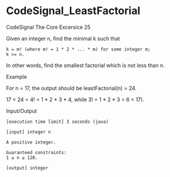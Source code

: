 # CodeSignal_LeastFactorial
CodeSignal The Core Excersice 25 


Given an integer n, find the minimal k such that

    k = m! (where m! = 1 * 2 * ... * m) for some integer m;
    k >= n.

In other words, find the smallest factorial which is not less than n.

Example

For n = 17, the output should be
leastFactorial(n) = 24.

17 < 24 = 4! = 1 * 2 * 3 * 4, while 3! = 1 * 2 * 3 = 6 < 17).

Input/Output

    [execution time limit] 3 seconds (java)

    [input] integer n

    A positive integer.

    Guaranteed constraints:
    1 ≤ n ≤ 120.

    [output] integer
